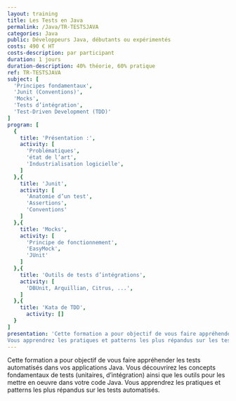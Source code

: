 ```yaml
---
layout: training
title: Les Tests en Java
permalink: /Java/TR-TESTSJAVA
categories: Java
public: Développeurs Java, débutants ou expérimentés
costs: 490 € HT
costs-description: par participant
duration: 1 jours
duration-description: 40% théorie, 60% pratique
ref: TR-TESTSJAVA
subject: [
  'Principes fondamentaux',
  'Junit (Conventions)',
  'Mocks',
  'Tests d’intégration',
  'Test-Driven Development (TDD)'
]
program: [
  {
    title: 'Présentation :',
    activity: [
      'Problématiques',
      'état de l’art',
      'Industrialisation logicielle',
    ]
  },{
    title: 'Junit',
    activity: [
      'Anatomie d’un test',
      'Assertions',
      'Conventions'
    ]
  },{
    title: 'Mocks',
    activity: [
      'Principe de fonctionnement',
      'EasyMock',
      'JUnit'
    ]
  },{
    title: 'Outils de tests d’intégrations',
    activity: [
      'DBUnit, Arquillian, Citrus, ...',
    ]
  },{
    title: 'Kata de TDD',
      activity: []
  }
]
presentation: 'Cette formation a pour objectif de vous faire appréhender les tests automatisés dans vos applications Java. Vous découvrirez les concepts fondamentaux de tests (unitaires, d’intégration) ainsi que les outils pour les mettre en oeuvre dans votre code Java.
Vous apprendrez les pratiques et patterns les plus répandus sur les tests automatisés.'
---
```


Cette formation a pour objectif de vous faire appréhender les tests automatisés dans vos applications Java. Vous découvrirez les concepts fondamentaux de tests (unitaires, d’intégration) ainsi que les outils pour les mettre en oeuvre dans votre code Java.
Vous apprendrez les pratiques et patterns les plus répandus sur les tests automatisés.
